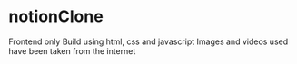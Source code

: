 # notionClone
Frontend only
Build using html, css and javascript
Images and videos used have been taken from the internet
